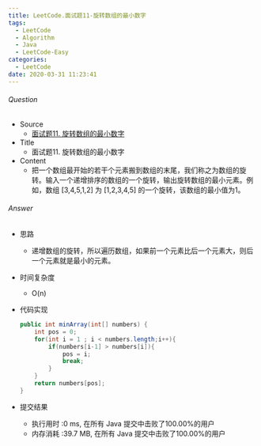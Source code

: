 ```yaml
---
title: LeetCode.面试题11-旋转数组的最小数字
tags:
  - LeetCode
  - Algorithm
  - Java
  - LeetCode-Easy
categories:
  - LeetCode
date: 2020-03-31 11:23:41
---
```

###### Question
- Source
	- [面试题11. 旋转数组的最小数字](https://leetcode-cn.com/problems/xuan-zhuan-shu-zu-de-zui-xiao-shu-zi-lcof/) 
- Title
	- 面试题11. 旋转数组的最小数字 
- Content
	- 把一个数组最开始的若干个元素搬到数组的末尾，我们称之为数组的旋转。输入一个递增排序的数组的一个旋转，输出旋转数组的最小元素。例如，数组 [3,4,5,1,2] 为 [1,2,3,4,5] 的一个旋转，该数组的最小值为1。 
<!--more-->

###### Answer
- 思路
	- 递增数组的旋转，所以遍历数组，如果前一个元素比后一个元素大，则后一个元素就是最小的元素。
- 时间复杂度
	- O(n) 	
- 代码实现

	```Java
	public int minArray(int[] numbers) {
        int pos = 0;
        for(int i = 1 ; i < numbers.length;i++){
            if(numbers[i-1] > numbers[i]){
                pos = i;
                break;
            }
        }
        return numbers[pos];
    }
	```
- 提交结果
	- 执行用时 :0 ms, 在所有 Java 提交中击败了100.00%的用户
	- 内存消耗 :39.7 MB, 在所有 Java 提交中击败了100.00%的用户
